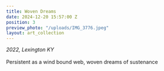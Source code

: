 ```yaml
---
title: Woven Dreams
date: 2024-12-20 15:57:00 Z
position: 3
preview_photo: "/uploads/IMG_3776.jpeg"
layout: art_collection
---
```


*2022, Lexington KY* <br>
<br>
Persistent as a wind bound web, woven dreams of sustenance 